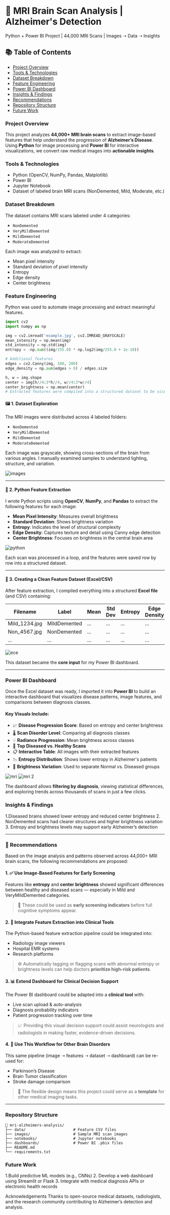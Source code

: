 # 🧠 MRI Brain Scan Analysis | Alzheimer's Detection  
Python + Power BI Project | 44,000 MRI Scans | Images ➝ Data ➝ Insights

## 📚 Table of Contents
* [Project Overview](#project-overview)
* [Tools & Technologies](#tools--technologies)
* [Dataset Breakdown](#dataset-breakdown)
* [Feature Engineering](#feature-engineering)
* [Power BI Dashboard](#power-bi-dashboard)
* [Insights & Findings](#insights--findings)
* [Recommendations](Recommendations)
* [Repository Structure](#repository-structure)
* [Future Work](#future-work)

### Project Overview  
This project analyzes **44,000+ MRI brain scans** to extract image-based features that help understand the progression of **Alzheimer’s Disease**. Using **Python** for image processing and **Power BI** for interactive visualizations, we convert raw medical images into **actionable insights**.

### Tools & Technologies  
* Python (OpenCV, NumPy, Pandas, Matplotlib)  
* Power BI  
* Jupyter Notebook  
* Dataset of labeled brain MRI scans (NonDemented, Mild, Moderate, etc.)

### Dataset Breakdown  
The dataset contains MRI scans labeled under 4 categories:
* `NonDemented`
* `VeryMildDemented`
* `MildDemented`
* `ModerateDemented`

Each image was analyzed to extract:
* Mean pixel intensity
* Standard deviation of pixel intensity
* Entropy
* Edge density
* Center brightness

### Feature Engineering  
Python was used to automate image processing and extract meaningful features.

```python
import cv2
import numpy as np

img = cv2.imread('example.jpg', cv2.IMREAD_GRAYSCALE)
mean_intensity = np.mean(img)
std_intensity = np.std(img)
entropy = -np.sum((img/255.0) * np.log2(img/255.0 + 1e-10))

# Additional features
edges = cv2.Canny(img, 100, 200)
edge_density = np.sum(edges > 0) / edges.size

h, w = img.shape
center = img[h//4:3*h//4, w//4:3*w//4]
center_brightness = np.mean(center)
# Extracted features were compiled into a structured dataset to be visualized in Power BI.
```

#### 🖼️ 1. Dataset Exploration  
The MRI images were distributed across 4 labeled folders:
- `NonDemented`
- `VeryMildDemented`
- `MildDemented`
- `ModerateDemented`

Each image was grayscale, showing cross-sections of the brain from various angles. I manually examined samples to understand lighting, structure, and variation.

![images](https://github.com/user-attachments/assets/4a177594-069e-48c6-85a8-462c3bc4d549)

---

#### 🧮 2. Python Feature Extraction  
I wrote Python scripts using **OpenCV**, **NumPy**, and **Pandas** to extract the following features for each image:

- **Mean Pixel Intensity**: Measures overall brightness  
- **Standard Deviation**: Shows brightness variation  
- **Entropy**: Indicates the level of structural complexity  
- **Edge Density**: Captures texture and detail using Canny edge detection  
- **Center Brightness**: Focuses on brightness in the central brain area

![python](https://github.com/user-attachments/assets/7149c9de-3370-499a-947f-4e111ab20d1d)

Each scan was processed in a loop, and the features were saved row by row into a structured dataset.

---

#### 📁 3. Creating a Clean Feature Dataset (Excel/CSV)  
After feature extraction, I compiled everything into a structured **Excel file** (and CSV) containing:

| Filename       | Label           | Mean | Std Dev | Entropy | Edge Density | Center Brightness |  is_Augumented  |
|----------------|------------------|------|---------|---------|---------------|--------------------|--------------|
| Mild_1234.jpg  | MildDemented     | ...  | ...     | ...     | ...           | ...                |True          |
| Non_4567.jpg   | NonDemented      | ...  | ...     | ...     | ...           | ...                |False         |
| ...            | ...              | ...  | ...     | ...     | ...           | ...                | ...          |

![ece](https://github.com/user-attachments/assets/d39d8d76-9992-4231-924a-13382f18f79e)


This dataset became the **core input** for my Power BI dashboard.

---

### Power BI Dashboard

Once the Excel dataset was ready, I imported it into **Power BI** to build an interactive dashboard that visualizes disease patterns, image features, and comparisons between diagnosis classes.

#### Key Visuals Include:
- 📈 **Disease Progression Score**: Based on entropy and center brightness  
- 🌡️ **Scan Disorder Level**: Comparing all diagnosis classes  
- 💡 **Radiance Progression**: Mean brightness across classes  
- 🧠 **Top Diseased vs. Healthy Scans**  
- 📋 **Interactive Table**: All images with their extracted features  
- 📉 **Entropy Distribution**: Shows lower entropy in Alzheimer's patients  
- 🎯 **Brightness Variation**: Used to separate Normal vs. Diseased groups

![mri](https://github.com/user-attachments/assets/efe5560e-1061-4a63-b8c2-231209cebc70)
![mri 2](https://github.com/user-attachments/assets/c3ebe89e-5be7-4c3b-b1b1-c3f04e22a5cd)

The dashboard allows **filtering by diagnosis**, viewing statistical differences, and exploring trends across thousands of scans in just a few clicks.

### Insights & Findings
     
1.Diseased brains showed lower entropy and reduced center brightness
2. NonDemented scans had clearer structures and higher brightness variation
3. Entropy and brightness levels may support early Alzheimer’s detection

---

### 🧭 Recommendations  

Based on the image analysis and patterns observed across 44,000+ MRI brain scans, the following recommendations are proposed:

#### 1. ✅ Use Image-Based Features for Early Screening  
Features like **entropy** and **center brightness** showed significant differences between healthy and diseased scans — especially in Mild and VeryMildDemented categories.  
> 🧠 These could be used as **early screening indicators** before full cognitive symptoms appear.

#### 2. 🧪 Integrate Feature Extraction into Clinical Tools  
The Python-based feature extraction pipeline could be integrated into:
- Radiology image viewers
- Hospital EMR systems
- Research platforms

> ⚙️ Automatically tagging or flagging scans with abnormal entropy or brightness levels can help doctors **prioritize high-risk patients**.

#### 3. 📊 Extend Dashboard for Clinical Decision Support  
The Power BI dashboard could be adapted into a **clinical tool** with:
- Live scan upload & auto-analysis
- Diagnosis probability indicators
- Patient progression tracking over time

> 📈 Providing this visual decision support could assist neurologists and radiologists in making faster, evidence-driven decisions.

#### 4. 🔬 Use This Workflow for Other Brain Disorders  
This same pipeline (image ➝ features ➝ dataset ➝ dashboard) can be re-used for:
- Parkinson’s Disease
- Brain Tumor classification
- Stroke damage comparison

> 🧩 The flexible design means this project could serve as a **template** for other medical imaging tasks.

---

### Repository Structure
```
📁 mri-alzheimers-analysis/
├── data/                     # Feature CSV files
├── images/                   # Sample MRI scan images
├── notebooks/                # Jupyter notebooks
├── dashboards/               # Power BI .pbix files
├── README.md
└── requirements.txt
```

### Future Work

1.Build predictive ML models (e.g., CNNs)
2. Develop a web dashboard using Streamlit or Flask
3. Integrate with medical diagnosis APIs or electronic health records



Acknowledgements
Thanks to open-source medical datasets, radiologists, and the research community contributing to Alzheimer’s detection and analysis.
